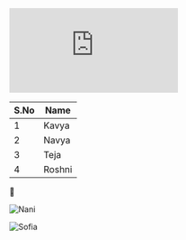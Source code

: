 ![Doraemon](https://fsb.zobj.net/crop.php?r=H2vmZ3FpBwt6P7dR8Oy8KvW1GVJolqw_6gjUj_f2IpsYt2OENvl7xHkOwuPZTFmbqHA9s7FVMtKncd1K03Agf8PNAzw1MKcWr4ffusgKTXUzhD9SPWgWRVHiNKYUjeZAbHcG2kVnH28j6gKV49oeaA90fSon8HZeJuSXJnsiThoxLnrfNhP4uqmUGstQvSqm3HtU2MbEXPdSfZ2k)

S.No|Name
----|----
1|Kavya
2|Navya
3|Teja
4|Roshni

👻

![Nani](https://www.filmibeat.com/ph-big/2017/02/ninnu-kori_148791272200.jpg)

![Sofia](https://m.media-amazon.com/images/I/714AbOPdj6L._SL1375_.jpg)
